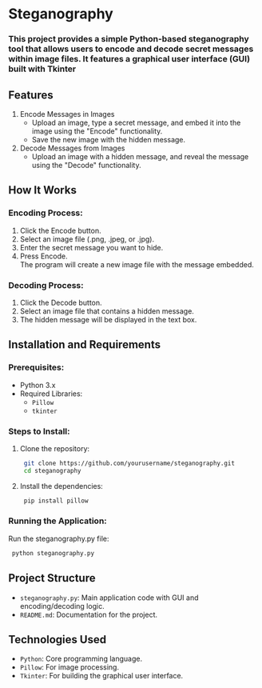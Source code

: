 # Steganography
### This project provides a simple Python-based steganography tool that allows users to encode and decode secret messages within image files. It features a graphical user interface (GUI) built with Tkinter


## Features
1. Encode Messages in Images
   * Upload an image, type a secret message, and embed it into the image using the "Encode" functionality.
   * Save the new image with the hidden message.
2. Decode Messages from Images
   * Upload an image with a hidden message, and reveal the message using the "Decode" functionality.


## How It Works  
### Encoding Process:
  1. Click the Encode button.
  2. Select an image file (.png, .jpeg, or .jpg).
  3. Enter the secret message you want to hide.
  4. Press Encode.  
    The program will create a new image file with the message embedded.

### Decoding Process:
  1. Click the Decode button.
  2. Select an image file that contains a hidden message.
  3. The hidden message will be displayed in the text box.

## Installation and Requirements  
### Prerequisites:
* Python 3.x
* Required Libraries:
    * `Pillow`
    * `tkinter`
 
### Steps to Install:
1. Clone the repository:
   ```bash
    git clone https://github.com/yourusername/steganography.git
    cd steganography
   ```
2. Install the dependencies:
   ```bash
    pip install pillow
   ```
### Running the Application:
Run the steganography.py file:
   ```bash
    python steganography.py
   ```


## Project Structure
* `steganography.py`: Main application code with GUI and encoding/decoding logic.
* `README.md`: Documentation for the project.


## Technologies Used
* `Python`: Core programming language.
* `Pillow`: For image processing.
* `Tkinter`: For building the graphical user interface.

